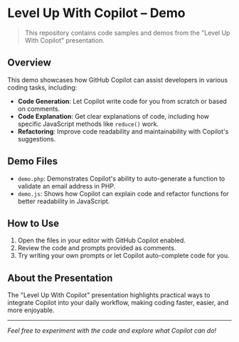# Level Up With Copilot – Demo

> This repository contains code samples and demos from the "Level Up With Copilot" presentation.

## Overview

This demo showcases how GitHub Copilot can assist developers in various coding tasks, including:

-   **Code Generation**: Let Copilot write code for you from scratch or based on comments.
-   **Code Explanation**: Get clear explanations of code, including how specific JavaScript methods like `reduce()` work.
-   **Refactoring**: Improve code readability and maintainability with Copilot's suggestions.

## Demo Files

-   `demo.php`: Demonstrates Copilot's ability to auto-generate a function to validate an email address in PHP.
-   `demo.js`: Shows how Copilot can explain code and refactor functions for better readability in JavaScript.

## How to Use

1. Open the files in your editor with GitHub Copilot enabled.
2. Review the code and prompts provided as comments.
3. Try writing your own prompts or let Copilot auto-complete code for you.

## About the Presentation

The "Level Up With Copilot" presentation highlights practical ways to integrate Copilot into your daily workflow, making coding faster, easier, and more enjoyable.

---

_Feel free to experiment with the code and explore what Copilot can do!_
